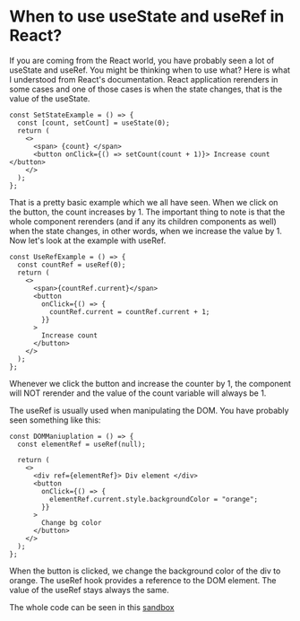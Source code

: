 # When to use useState and useRef in React?

If you are coming from the React world, you have probably seen a lot of useState and useRef. You might be thinking when to use what? Here is what I understood from React's documentation. React application rerenders in some cases and one of those cases is when the state changes, that is the value of the useState.


```
const SetStateExample = () => {
  const [count, setCount] = useState(0);
  return (
    <>
      <span> {count} </span>
      <button onClick={() => setCount(count + 1)}> Increase count </button>
    </>
  );
};
```

That is a pretty basic example which we all have seen. When we click on the button, the count increases by 1. The important thing to note is that the whole component rerenders (and if any its children components as well) when the state changes, in other words, when we increase the value by 1. Now let's look at the example with useRef.

```
const UseRefExample = () => {
  const countRef = useRef(0);
  return (
    <>
      <span>{countRef.current}</span>
      <button
        onClick={() => {
          countRef.current = countRef.current + 1;
        }}
      >
        Increase count
      </button>
    </>
  );
};
```

Whenever we click the button and increase the counter by 1, the component will NOT rerender and the value of the count variable will always be 1.

The useRef is usually used when manipulating the DOM. You have probably seen something like this:

```
const DOMManiuplation = () => {
  const elementRef = useRef(null);

  return (
    <>
      <div ref={elementRef}> Div element </div>
      <button
        onClick={() => {
          elementRef.current.style.backgroundColor = "orange";
        }}
      >
        Change bg color
      </button>
    </>
  );
};
```

When the button is clicked, we change the background color of the div to orange. The useRef hook provides a reference to the DOM element. The value of the useRef stays always the same.

The whole code can be seen in this [sandbox](https://codesandbox.io/p/sandbox/usestate-vs-useref-gzwdnf?file=%2Fsrc%2FApp.js%3A35%2C23)
